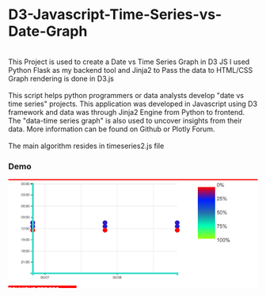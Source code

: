 # D3-Javascript-Time-Series-vs-Date-Graph
<br> This Project is used to create a Date vs Time Series Graph in D3 JS
I used Python Flask as my backend tool and Jinja2 to Pass the data to HTML/CSS
Graph rendering is done in D3.js <br>
<br>This script helps python programmers or data analysts develop "date vs time series" projects. This application was developed in Javascript using D3 framework and data was through Jinja2 Engine from Python to frontend. The "data-time series graph" is also used to uncover insights from their data. More information can be found on Github or Plotly Forum.</br>
<br> The main algorithm resides in timeseries2.js file </br>


### Demo
![alt text](https://github.com/HanyuXi/D3-Javascript-Time-Series-vs-Date-Graph/blob/master/Graph.png?raw=true)
